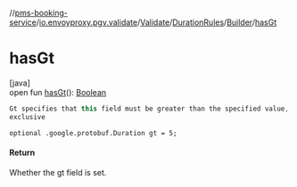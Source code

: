 //[pms-booking-service](../../../../../index.md)/[io.envoyproxy.pgv.validate](../../../index.md)/[Validate](../../index.md)/[DurationRules](../index.md)/[Builder](index.md)/[hasGt](has-gt.md)

# hasGt

[java]\
open fun [hasGt](has-gt.md)(): [Boolean](https://kotlinlang.org/api/core/kotlin-stdlib/kotlin/-boolean/index.html)

```kotlin
Gt specifies that this field must be greater than the specified value,
exclusive

```
`optional .google.protobuf.Duration gt = 5;`

#### Return

Whether the gt field is set.